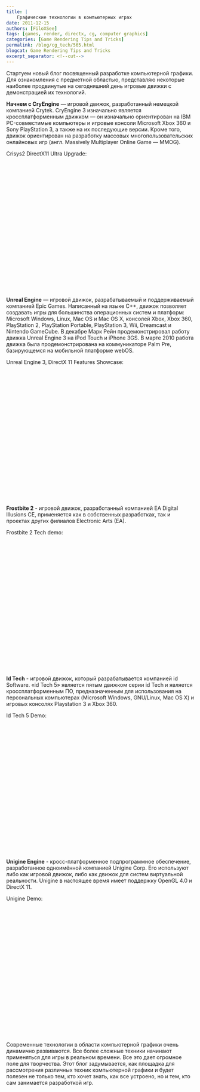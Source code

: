 ```yaml
---
title: |
    Графические технологии в компьютерных играх
date: 2011-12-15
authors: [FiloXSee]
tags: [games, render, directx, cg, computer graphics]
categories: [Game Rendering Tips and Tricks]
permalink: /blog/cg_tech/565.html
blogcat: Game Rendering Tips and Tricks
excerpt_separator: <!--cut-->
---
```


Стартуем новый блог посвященный разработке компьютерной графики. Для ознакомления с предметной областью, представляю некоторые наиболее продвинутые на сегодняшний день игровые движки с демонстрацией их технологий.


**Начнем с CryEngine** — игровой движок, разработанный немецкой компанией Crytek. CryEngine 3 изначально является кроссплатформенным движком — он изначально ориентирован на IBM PC-совместимые компьютеры и игровые консоли Microsoft Xbox 360 и Sony PlayStation 3, а также на их последующие версии. Кроме того, движок ориентирован на разработку массовых многопользовательских онлайновых игр (англ. Massively Multiplayer Online Game — MMOG).

Crisys2 DirectX11 Ultra Upgrade:
<object style="height: 390px; width: 640px"><param name="movie" value="http://www.youtube.com/v/hZgt4hA4-pc?version=3&feature=player_detailpage"><param name="allowFullScreen" value="true"><param name="allowScriptAccess" value="always"><embed src="http://www.youtube.com/v/hZgt4hA4-pc?version=3&feature=player_detailpage" type="application/x-shockwave-flash" allowfullscreen="true" allowScriptAccess="always" width="640" height="360"></object>

<!--cut-->



**Unreal Engine** — игровой движок, разрабатываемый и поддерживаемый компанией Epic Games. Написанный на языке C++, движок позволяет создавать игры для большинства операционных систем и платформ: Microsoft Windows, Linux, Mac OS и Mac OS X, консолей Xbox, Xbox 360, PlayStation 2, PlayStation Portable, PlayStation 3, Wii, Dreamcast и Nintendo GameCube. В декабре Марк Рейн продемонстрировал работу движка Unreal Engine 3 на iPod Touch и iPhone 3GS. В марте 2010 работа движка была продемонстрирована на коммуникаторе Palm Pre, базирующемся на мобильной платформе webOS.

Unreal Engine 3, DirectX 11 Features Showcase:
<object style="height: 390px; width: 640px"><param name="movie" value="http://www.youtube.com/v/KzjsTt_DzCw?version=3&feature=player_detailpage"><param name="allowFullScreen" value="true"><param name="allowScriptAccess" value="always"><embed src="http://www.youtube.com/v/KzjsTt_DzCw?version=3&feature=player_detailpage" type="application/x-shockwave-flash" allowfullscreen="true" allowScriptAccess="always" width="640" height="360"></object>


**Frostbite 2** - игровой движок, разработанный компанией EA Digital Illusions CE, применяется как в собственных разработках, так и проектах других филиалов Electronic Arts (EA).

Frostbite 2 Tech demo:
<object style="height: 390px; width: 640px"><param name="movie" value="http://www.youtube.com/v/8pNOxynC1Dc?version=3&feature=player_detailpage"><param name="allowFullScreen" value="true"><param name="allowScriptAccess" value="always"><embed src="http://www.youtube.com/v/8pNOxynC1Dc?version=3&feature=player_detailpage" type="application/x-shockwave-flash" allowfullscreen="true" allowScriptAccess="always" width="640" height="360"></object>


**Id Tech** - игровой движок, который разрабатывается компанией id Software. «id Tech 5» является пятым движком серии id Tech и является кроссплатформенным ПО, предназначенным для использования на персональных компьютерах (Microsoft Windows, GNU/Linux, Mac OS X) и игровых консолях Playstation 3 и Xbox 360.

Id Tech 5 Demo:
<object style="height: 390px; width: 640px"><param name="movie" value="http://www.youtube.com/v/oLg3oNC35K0?version=3&feature=player_detailpage"><param name="allowFullScreen" value="true"><param name="allowScriptAccess" value="always"><embed src="http://www.youtube.com/v/oLg3oNC35K0?version=3&feature=player_detailpage" type="application/x-shockwave-flash" allowfullscreen="true" allowScriptAccess="always" width="640" height="360"></object>


**Unigine Engine** - кросс-платформенное подпрограммное обеспечение, разработанное одноимённой компанией Unigine Corp. Его используют либо как игровой движок, либо как движок для систем виртуальной реальности. Unigine в настоящее время имеет поддержку OpenGL 4.0 и DirectX 11.

Unigine Demo:
<object style="height: 390px; width: 640px"><param name="movie" value="http://www.youtube.com/v/0HWZKGZcKoA?version=3&feature=player_embedded"><param name="allowFullScreen" value="true"><param name="allowScriptAccess" value="always"><embed src="http://www.youtube.com/v/0HWZKGZcKoA?version=3&feature=player_embedded" type="application/x-shockwave-flash" allowfullscreen="true" allowScriptAccess="always" width="640" height="360"></object>


Современные технологии в области компьютерной графики очень динамично развиваются. Все более сложные техники начинают применяться для игры в реальном времени. Все это дает огромное поле для творчества. Этот блог задумывается, как площадка для рассмотрения различных техник компьютерной графики и будет полезен не только тем, кто хочет знать, как все устроено, но и тем, кто сам занимается разработкой игр.
